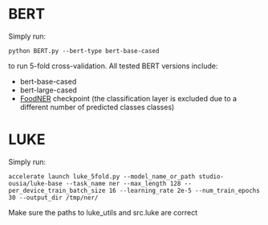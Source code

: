 # BERT

Simply run:
```commandline
python BERT.py --bert-type bert-base-cased
```
to run 5-fold cross-validation.
All tested BERT versions include:
* bert-base-cased
* bert-large-cased
* [FoodNER](https://github.com/ds4food/FoodNer/blob/master/FoodNER.ipynb) 
  checkpoint (the classification layer is excluded due to a different number 
  of predicted classes classes)

# LUKE

Simply run:
```commandline
accelerate launch luke_5fold.py --model_name_or_path studio-ousia/luke-base --task_name ner --max_length 128 --per_device_train_batch_size 16 --learning_rate 2e-5 --num_train_epochs 30 --output_dir /tmp/ner/
```
Make sure the paths to luke_utils and src.luke are correct 
